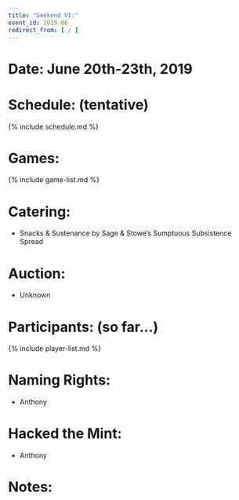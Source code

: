 ```yaml
---
title: "Geekend VI:"
event_id: 2019-06
redirect_from: [ / ]
---
```

# Date: June 20th-23th, 2019

# Schedule: (tentative)

{% include schedule.md %}

# Games:
{% include game-list.md %}

# Catering:
- Snacks & Sustenance by Sage & Stowe’s Sumptuous Subsistence Spread

# Auction:
- Unknown

# Participants: (so far...)
{% include player-list.md %}

# Naming Rights:
- Anthony

# Hacked the Mint:
- Anthony

# Notes:
